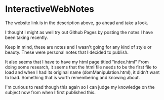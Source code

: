 # InteractiveWebNotes

The website link is in the description above, go ahead and take a look.

I thought I might as well try out Github Pages by posting the notes I have been taking recently.

Keep in mind, these are notes and I wasn't going for any kind of style or beauty.  These were personal notes that I decided to publish.  
  
It also seems that I have to have my html page titled "index.html" From doing some research, it seems that the html file needs to be the first file to load and when I had its original name (domManipulation.html), it didn't want to load.  Something that is worth remembering and knowing about.
  
I'm curious to read though this again so I can judge my knowledge on the subject now from when I first published this.  
